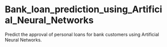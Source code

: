 # Bank_loan_prediction_using_Artificial_Neural_Networks
Predict the approval of personal loans for bank customers using Artificial Neural Networks.
